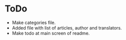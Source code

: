# ToDo

- Make categories file.
- Added file with list of articles, author and translators.
- Make todo at main screen of readme.
